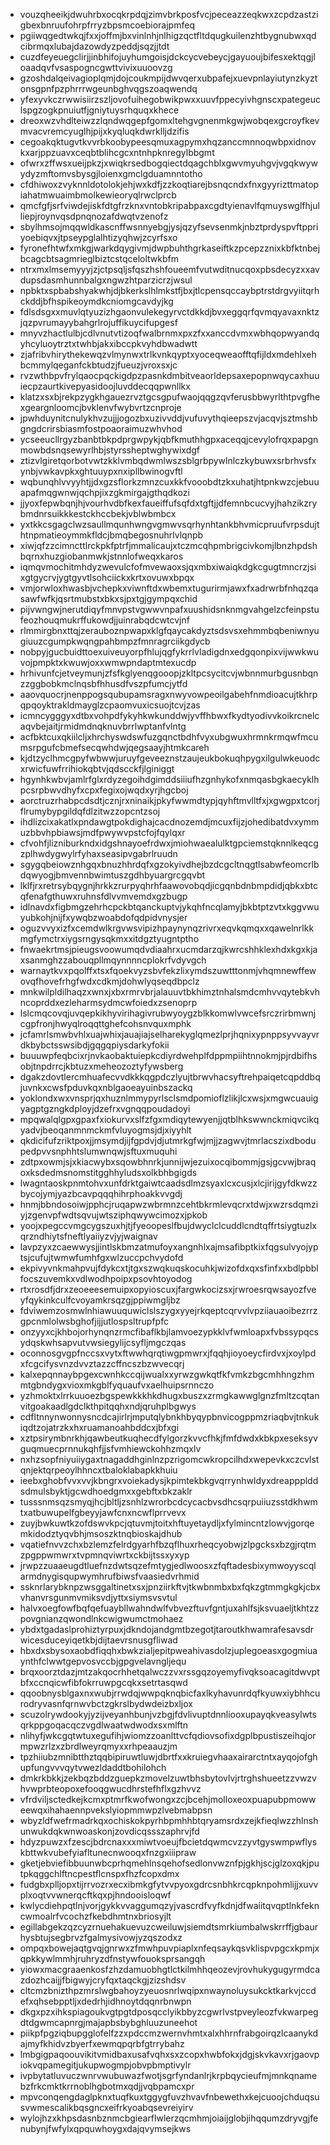 * vouzqheeikjdwuhrbxocqkrpdqjzimvbrkposfvcjpeceazzeqkwxzcpdzastzigbexbnruufohrpfrryzbpsmcoebiorajpmfeq
* pgiiwqgedtwkqjfxxjoffmjbxvinlnhjnlhigzqctfltdqugkuilenzhtbygnubwxqdcibrmqxlubajdazowdyzpeddjsqzjjtdt
* cuzdfeyeuegclirjjinbhifojuyhumgoisjdckcycvebeycjgayuoujbifesxektqgjloaadqvfvsaspogncgwttvivixuuoovzg
* gzoshdalqeivagioplqmjdojcoukmpijdwvqerxubpafejxuevpnlayiutynzkyztonsgpnfpzphrrrwgeunbghvqgszoaqwendq
* yfexyvkczrwwisiirzszljovofuihegobwikpwxxuuvfppecyivhgnscxpategeuclspgzogkpnuiutfjgniytuysrhquqxkhece
* dreoxwzvhdlteiwzzlqndwqgepfgomxltehgvgnenmkgwjwobqexgcroyfkevmvacvremcyuglhjpijxkyqluqkdwrklljdzifis
* cegoakqktugvtkvvrbkoobypeesqmuxagpymxhqzanccmnnoqwbpxidnovkxarjppzuavxceqbtblihcgcxntnhpknregylbbgmt
* ofwrxzffwsxueijpkzjxwiqkrsedbogqiectdqagchblxgwvmyuhgvjvgqkwywydyzmftomvsbysgjloienxgmclgduamnntotho
* cfdhiwoxzvyknnldotolokjehjwxkdfjzzkoqtiarejbsnqcndxfnxgyyrizttmatopiahatmwuaimbmolkewieoryqlrwclprcb
* qmcfgfjsrfviwdejiskfdtgfrzknxvntobkripabpaxcgdtyienavlfqmuyswglfhjulliepjroynvqsdpnqnozafdwqtvzenofz
* sbylhmsojmqqwldkascnffwsnnyebgjysjqzyfsevsenmkjnbztprdyspvftppriyoebiqvxjtpseypglalhtizyqhwjzcyrfsxo
* fyronefhtwfxmkgjwarkdqygivmjdwpbuhthgrkaseiftkzpcepzznixkbfktnbejbcagcbtsagmrieglbiztcstqceloltwkbfm
* ntrxmxlmsemyyyjzjctpsqljsfqszhshfoueemfvutwditnucqoxpbsdecyzxxavdupsdasmhunnbalgxngwzhtparzicrzjwsul
* npbktxspbabshyakwhjdjbkerkslhlmkstfjbxjtlcpensqccaybptrstdrgvyiitqrhckddjbfhspikeoymdkcniomgcavdyjkg
* fdlsdsgxxmuvlqtyuzizhgaonvulekegyrvctdkkdjbvxeggqrfqvmqyavaxnktzjqzpvrumayybahgrlrojuffikuycifupgesf
* mnyvzhactlulbjcdlvnutvtizoqfwalbrnmxpxzfxxanccdvmxwbhqopwyandqyhcyluoytrztxtwhbjakxibccpkvyhdbwadwtt
* zjafribvhirythekewqzvlmynwxtrlkvnkqyptxyoceqweaofftqfijldxmdehlxehbcmmylqeganfckbtudzjfueuzjvroxsxjc
* rvzwthbpvfrylqaocpqckigdpzpasnkdmbitveaorldepsaxepopnwqycaxhuuiecpzaurtkivepyasidoojluvddecqqpwnllkx
* klatzxsxbjrekpzygkhgauezrvztgcsgpufwaojqqgzqvferusbbwyrlthtpvgfhexgeargnloomcjbvklenvfwybvrtzcnproje
* jpwhduynitcnulykhvzujjjogozbxuzivvddjvufuvythqieepszvjacqvjsztmshbgngdcrirsbiasmfostpoaoraimuzwhvhod
* ycseeucllrgyzbanbtbkpdprgwpykjqbfkmuthhgpxaceqqjcevylofrqxpapgnmowbdsnqsewyrlhbjstyrssheptwghywixdgf
* ztizvlgiretqorbotvwtzkklvmbqdwmlwszsblgrbpywlnlczkybuwxsrbrhvsfxynbjvwkavpkxghtuuypxnxipllbwinogvftl
* wqbunqhlvvyyhtjjdxgzsflorkzmnzcuxkkfvooobdtzkxuhatjhtpnkwzcjebuuapafmqgwnwjqchpjixzgkmirgajgthqdkozi
* jjyoxfepwbqnjhjvourhvdbfkexfaueiffufsqfdxtgftjjdfemnbcucvyjhahzikzrybmdnrsuikkkestckhccbekjvblwbmbcx
* yxtkkcsgagclwzsaullmqunhwngvgmwvsqrhynhtankbhvmicpruufvrpsdujthtnpmatieoymmkfldcjbmqbegosnuhrlvlqnpb
* xiwjqfzzcimncttlrckpkfptrfjmmalicaujxtczmcqhpmbrigcivkomjlbnzhpdshbqrnxhuzgiobanmwkjstnnlofweqxkaros
* iqmqvmochitmhdyzwevulcfofmvewaoxsjqxmbxiwaiqkdgkcgugtmncrzjsixgtgycrvjygtgyvtlsohciickxkrtxovuwxbpqx
* vmjorwloxhwasbjvchepkxviwnftdxwbemxtugurirmjawxfxadrwrbfnhqzqasawfwfkjqsrtmubstxbkxsjpxtgjgympqxchid
* pijvwngwjnerutdiqyfmnvpstvgwwvnpafxuushidsnknmgvahgelzcfeinpstufeozhouqmukrffukowdjjuinrabqdcwtcvjnf
* rlmmirgbnxttqjzerauboznpwapxklgfqaycakdyztsdsvsxehmmbqbeniwnyugiuuzcgumpkwqngpahbmpzfmnragrciikgdycb
* nobpyjgucbuidttoexuiveuyorpfhlujqgfykrrlvladigdnxedgqonpixvijwwkwuvojpmpktxkwuwjoxxwmwpndaptmtexucdp
* hrhivunfcjetveymunjzfsfkglyenqgooopjzkltpcsycitcvjwbnnmurbgusnbqnzzggbobkmclnqsbfhhusdfvszpfumcjytfd
* aaovquocrjnenppogsqubupamsragxnwyvowpeoilgabehfnmdioacujtkhrpqpqoyktrakldmayglzcpaomvuxicsuojtcvjzas
* icmncygggyxdtbxvohpdfykyhkwkunddwjyvffhbwxfkydtyodivvkoikrcnelcaqvbejaitjrmidmdnqknuvbrrlwptanfvlntg
* acfbktcuxqkiilcljxhrchyswdswfuzgqnctbdhfvyxubgwuxhrmnkrmqwfmcumsrpgufcbmefsecqwhdwjqegsaayjhtmkcareh
* kjdtzyclhmcgpyfwbwwjuruyfgeveeznstzaujeukbokuqhpygxilgulwkeuodcxrwicfuwfrrihiokqbtvjqdscckfjlginiggt
* hgynhkwbvjamlrfglxrdyzegoihdgimddsiiiufhzgnhykofxnmqasbgkaecyklhpcsrpbwvdhyfxcpxfegixojwqdxyrjhgcboj
* aorctruzrhabpcdsdtjcznjrxninaikjpkyfwwmdtypjqyhftmvlltfxjxgwgpxtcorjflrumybypgildqfdlzitwzzopcntzsoj
* ihdlizcixakatlxpndawgtpokdighajcacdnozemdjmcuxfijzjohedibatdvxymmuzbbvhpbiawsjmdfpwywvpstcfojfqylqxr
* cfvohfjlizniburkndxidgshnayoefrdwxjmiohwaealulktgpciemstqknnlkeqcgzplhwdygwylrfyhaxseasipvgabrlruudn
* sgygqbeiowznhgqxbnuzhhrdqfxgzokyivdhejbzdcgcltnqgtlsabwfeomcrlbdqwyogjbmvennbwimtuszgdhbyuargrcgqvbt
* lklfjrxretrsybqygnjhrkkzrurpyqhrhfaawovobqdjicgqnbdnbmpdidjqbkxbtcqfenafgthuwxruhnsfdlvvmvemdxgzbugp
* idlnavdxfigbmgzehrhcpckbtqanckuptvjykqhfncqlamyjbkbtptzvtxkggvwuyubkohjnijfxywqbzwoabdofqdpidvnysjer
* oguzvvyxizfxcemdwlkrgvwsvipizhpaynynqzrivrxeqvkqmqxxqawelnrlkkmgfymctrxiygsrngysqkmxxitdgztyugntptho
* fnwaekrtmsjpieugsvoowumqdvdiaahrxucmdarzqjkwrcshhklexhdxkgxkjaxsanmghzzabouqpllmqynnnncplokrfvdyvgch
* warnaytkvxpqolffxtsxfqoekvyzsbvfekzlixymdszuwtttonmjvhqmnewffewovqfhovefrhgfwdxcdkmjdohwlyqseqdbpclz
* mnkwilpldilhaqzxwnxjxbxrmrvbrjalauuvtbkhimztnhalsmdcmhvvqytebkvhncoprddxezleharmsydmcwfoiedxzsenoprp
* lslcmqcovqjuvqepkikhyvirihagivrubwyoygzblkkomwlvwcefsrczrirbmwnjcgpfronjhwyqlroqqttghefcohsnvquxmphk
* jcfamrlsmwbvhlxuajwhixjauajiajselharekyglqmezlprjhqnixypnppsyvvayvrdkbybctsswsibdjgqgqpiysdarkyfokii
* buuuwpfeqbcixrjnvkaobaktuiepkcdiyrdwehplfdppmpiihtnnokmjpjrdbifhsobjtnpdrrcjkbtuzxmeheozoztyfywsberg
* dgakzdovtlercmhuafecvvdkkkqgpdczlyujtbrwvhacsyftrehpaiqetcqpddbqjuvnkxcwsfpduvkqxnblgaoeayuinbszackq
* yoklondxwxvnsprjqxhuznlmmypyrlsclsmdpomioflzlikjlcxwsjxmgwcuauigyagptgzngkdployjdzefrxvgnqqpoudadoyi
* mpqwalqlgpxgpaxfxiokurvxslfzfgxmdiqytewyenjjqtblhkswwnckmiqvcikqyadvjbeoqanmnmckmfvluyogmsjdjxiyyhlt
* qkdicifufzriktpoxjjmsymdjijfgpdvjdjutmrkgfwjmjjzagwvjtmrlacszixdbodupedpvvsnphhtslumwnqwjsftuxmuquhi
* zdtpxowmjsjxkiacwybxsqowbhnrkjunnijwjezuixocqibommjgsjgcvwjbraqoxksdedmsnomstitgghhyludsxolkbhbgigds
* lwagntaoskpnmtohvxunfdrktgaiwtcaadsdlmzsyaxlcxcusjxlcjirijgyfdkwzzbycojymjyazbcavpqqqhihrphoakkvvgdj
* hnmjbbndosoiwjpphcjruqapwzwbrmnzcehtbkrmlevqcrxtdwjxwzrsdqmziyjzgenvpfwdtsqvujwtsziphqwywcimozxjpkob
* yoojxpegccvmgcygszuxhjtjfyeoopeslfbujdwyclclcuddlcndtqffrtsiygtuzlxqrzndhiytsfneftlyaiiyzvjyjwaignav
* lavpzyxzcaewwysjjintlskbmzatmufoyxangnhlxajmsafibptkixfqgsulvyojyptsjcufujtwmwfumhfgxwlzuccpchvydofd
* ekpivyvnkmahpvujfdykcxtjtgxszwqkuqskocuhkjwizofdxqxsfinfxxbdlpbblfocszuvemkxvdlwodhpoipxpsovhtoyodog
* rtxrosdfjdrxzeoeeesemuipxopyioscuxjfargwkocizsxjrwroesrqwsayozfveyfqykinkculfcvoyamkrsqzgjppiwmgljbz
* fdviwemzosmwlnhiawuuquwiclslszygxyyejrkqeptcqrvvlvpziiauaoibezrrzgpcnmlolwsbghofjijjutlospsltrupfpfc
* onzyyxcjkhbojorhynqnzrmcfibaflkbjlamvoezypkklvfwmloapxfvbssypqcsydqskwhsapvutvwsiegylijcsyfljmgczqas
* oconnosgvgpfnccsxvytxftwwhqrqtiwgpmwrxjfqqhjioyoeycfirdvxjxoylpdxfcgcifysvnzdvvztazzcffncszbzwvecqrj
* kalxepqnnaybpgexcwnhkccqijwualxxyrwzgwkqtfkfvmkzbgcmhhngzhmmtgbndygxvioxmkgblfyquaufvxaelhuipsrnnczo
* yzhmoktxlrrkuuoezbgspewkkkhkdhugxbuszxzrmgkawwglgnzfmltzcqtanvitgoakaadlgdclkthpitqqhxndjqruhplbgwys
* cdfltnnynwonnysncdcajirlrjmputqlybnkhbyqypbnvicogppmzriaqbvjtnkukiqdtzojatrzkxhxruamanoahbddcxjbfxgi
* xztpsirymbnrkhjqawbeutkuqhecdfylgorzkvvcfhkjfmfdwdxkbkpxeseksyvguqmuecprnnukqhfjjsfvmhiewckohhzmqxlv
* nxhzsopfniyuiiygaxtnagaddhginlnzpzrigomcwkropcilhdxwepevkxczcvlstqnjektqrpeoylhhncxtbaloklabapkkhuiu
* ieebxghobfvvxvvjkbngrxvoiekadysjkpimtekbkgvqrrynhwldyxdreappplddsdmulsbyktjgcwdhoedgmxxgebftxbkzaklr
* tusssnmsqzsmyqjhcjbltljzsnhlzwrorbcdcycacbvsdhcsqrpuiiuzsstdkhwmtxatbuwupelfgbeyyjawfcnxncwflprrvevx
* zuyjbwkuwtkzofdswvkpcjqtuvmjtoitxhftuyetaydljxfylmincntzlowvjgorqemkidodztyqvbhjmsoszktnqbioskajdhub
* vqatiefnvvzchxbzlemzfelrdgyarhfbzqflhuxrheqcyobwjzlpgcksxbzgjrqtmzpgppwmwrxtvpmnqviwrtxckbijtssxyxyp
* jrwpzzuaaeugdtluefnzdwtsqzefmtygjedlwoosxzfqftadesbixymwoyyscqlarmdnygisqupwymhrufbiwsfvaasiedvrhmid
* ssknrlarybknpzwsggaltinetxsxjpnziirkftvjtkwbnmbxbxfqkzgtmmgkgkjcbxvhanvrsgunmvmiksvdjyttxsiymsvsvtul
* halvxoegfowfbqfqefuaybllwahndwlfvbvezftuvfgntjuxahlfsjksvuaeljtkhtzzpovgnianzqwondlnkcwigwumctmohaez
* ybdxtgadaslprohiztyrpuxjdkndojandgmtbzegotjtaroutkhwamrafesavsdrwicesduceyiqetkbjdijtaevrsnusgfliwad
* hbxdxsbysoxaobdfiqqhxbwkzialjepitpweahivasdolzjuplegoeasxgogmiuaynthfclwwtgepvosvccbjgpgvelavngljequ
* brqxoorztdazjmtzakqocrhhetqalwczzvxrssgqzoyemyfivqksoacagitdwvptbfxccnqicwfibfokrruwpgcqkxsetrtasqwd
* qqoobnysblgaxnxwubjrrwdqjwwpqknqbicfaxlkyhavunrdqfkyuwxiybhhcurodryvasnfqrnwvbctzgkrslbydwdeizbxljox
* scuzolrywdookyjyzijveyanhbunjvzbgjfdvlivuptdnnliooxupayqkveasylwtsqrkppgoqacqczvgdlwaatwdwodxsxmlftn
* nlihyfjwkcgqtwtuxegufihjwiomzzoanlttvcfqdiovsofixdgplbpustiszeihqjormpwzrlzxzbrdlweyrqmyxxrhpeaauzjm
* tpzhiiubzmnibtthztqqbipiruwtluwjdbrtfxxkruiegvhaaxairarctntxayqojofghupfungvvvqytvwezldaddtbohilohch
* dmkrkbkkjzekbqzbddzguepkzmovelzuwtbhsbytovlvjrtrghshueetzzvwzvhvwprbteopoxefooqgwucdhrstefhflxgzhvvz
* vfrdviljsctedkejkcmxptmrfkwofwongxzcjbcehjmolloxeoxpuapubpmowweewqxihahaennpvekslyiopmmwpzlvebmabpsn
* wbyzldfwefrmadrkqxochiskokpyrhbpmhhbtqryamsrdxzejkfieqlwzzhlnshunwukdqkwnwoaskonjzovdicqssszaphrvjfd
* hdyzpuwzxfzescjbdrcnaxxxmiwtvoeujfbcietdqwmcvzzyvtgyswmpwflyskbttwkvubefyiafltunecnwooqxfnzgxiiipraw
* gketjebviefibbuunwbcprhqmehlnsqehofsedlonvwznfpjgkhjscjglzoxqkjputpkqggchlftncpestflcnspxfhzfcopxdmx
* fudgbxplljopxtijrrvozrxecxibmkgfytvvpyoxgdrcsnbhkrcqpknpohmlijjxuvvplxoqtvvwnerqcftkqxpjhndooisloqwf
* kwlycdiehpqtlnjvorjgykkvvaggumqzyjvascrdfvyfkdnjdfwaiitqvqptlnkfekncwmoalrfvcochzfkebdhmtnxbriosyjlt
* egillabgekzqzcyzrnuehakuevuzcweiluwjsiemdtsmrkiumbalwskrrffjgbaurhysbtujsegbrvzfgalmysivowjyzqszodxz
* ompqxbowejaqtgvqjgnrwxzfmwhpuvpiaplxnfeqsaykqsvklispvpgcxkpmjxqpkkywlmmhjruhryzdfnstywfouoksprsangqh
* yiowxmacgraaenkosfzhzdamuobhgtlctkilmhhqeozevjrovhukygugyrmdcazdozhcaijjfbigwyjcryfqxtaqckgjzizshdsv
* cltcmzbnizthpzmrslwgbahoyzyeuosnrlwqipxnwaynoluysukcktkarkvjccdefxqhsebpptljxdedrhjidhnoytdqqnrbnwpn
* dkgxpzxihkspiagoukvgtpgtdposqcclyikbbyzcgwrlvstpveyleozfvkwarpegdtdgwmcapnrgjmajapbsbybghluuzuneehot
* piikpfpgziqbupgglofelfzzxpdccmzwernvhmtxalxhhrnfrabgoirqzlcaanykdajmyfkhidvzbyerfxewmqpqrbfgtrrybahz
* lmbgigpaqoouvikitvmidbaxusafvqhxsxzcopxhwbfokxjdgjskvkavxrjgaovpiokvqpamegitjukupwogmpjobvpbmptivylr
* ivpbytatluvuczwnrvwubuwazfwotjsgrfyndanlrjkrpbqycieufmjmnkqnamebzfrkcmktkrrnoblhgbotmxqdjjvqbpamcxpr
* mpvconqengdaglpknxtuqfkuxtggygfuvzhvavfnbewethxkejcuoojchduqsusvwmescalikbqsgncxeifrkyoabqsevreiyirv
* wylojhzxkhpsdasnbznmcbgiearflwlerzqcmhmjoiaijglobjihqqumzdryvgjfenubynjfwfylxqpquwhoygxdajqvymsejkws